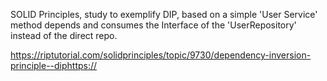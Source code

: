 SOLID Principles, study to exemplify DIP, based on a simple 'User Service' method depends and consumes the Interface of the 'UserRepository' instead of the direct repo.

https://riptutorial.com/solidprinciples/topic/9730/dependency-inversion-principle--diphttps://
